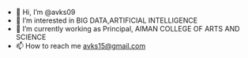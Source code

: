 - 👋 Hi, I’m @avks09
- 👀 I’m interested in BIG DATA,ARTIFICIAL INTELLIGENCE
- 🌱 I’m currently working as Principal, AIMAN COLLEGE OF ARTS AND SCIENCE
- 📫 How to reach me avks15@gmail.com

<!---
avks09/avks09 is a ✨ special ✨ repository because its `README.md` (this file) appears on your GitHub profile.
You can click the Preview link to take a look at your changes.
--->
